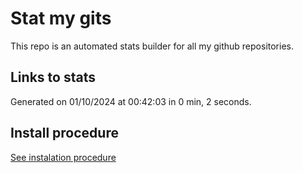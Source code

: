 # Stat my gits

This repo is an automated stats builder for all my github repositories.

## Links to stats


Generated on 01/10/2024 at 00:42:03 in 0 min, 2 seconds.

## Install procedure

[See instalation procedure](./src/install.md)

